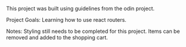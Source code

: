 This project was built using guidelines from the odin project.

Project Goals:
    Learning how to use react routers.

Notes:
    Styling still needs to be completed for this project.
    Items can be removed and added to the shopping cart.